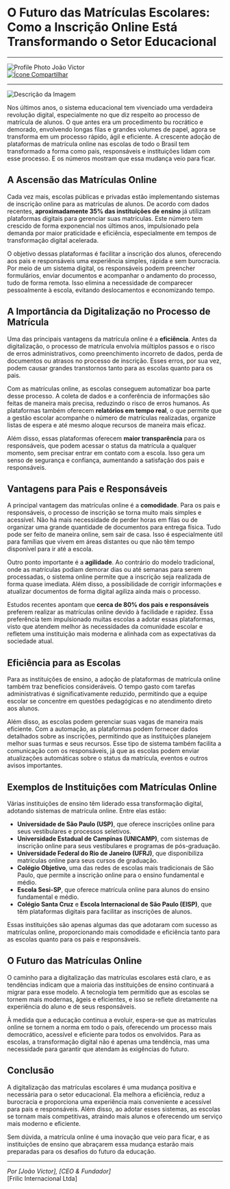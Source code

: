# O Futuro das Matrículas Escolares: Como a Inscrição Online Está Transformando o Setor Educacional

<hr>
<div class="horizontal-layout">
  <div class="profilePhotoDiv">
    <img src="https://media.licdn.com/dms/image/v2/D4E03AQEIiO4QjtbOAg/profile-displayphoto-shrink_800_800/profile-displayphoto-shrink_800_800/0/1700090898783?e=1740009600&v=beta&t=Y99BWSCrasPQ243Inq7dpWWgym5tAJIZKqAa7rY_wvI" alt="Profile Photo" />
    <span>João Victor</span>
  </div>
  <div class="IconDiv">
    <a href="#" id="shareButton"><img src="/image/share.svg" alt="Ícone Compartilhar" /></a>
  </div>
</div> 
<hr>

![Descrição da Imagem](https://educ21.com.br/wp-content/uploads/2023/10/educacao-aprimorando-o-conceito-de-aprendizado-menina-aprendendo-por-ar-digital-permitindo-educacao-interativa-e-envolvente-tecnologia-de-ia-generativa.jpg)

Nos últimos anos, o sistema educacional tem vivenciado uma verdadeira revolução digital, especialmente no que diz respeito ao processo de matrícula de alunos. O que antes era um procedimento bu rocrático e demorado, envolvendo longas filas e grandes volumes de papel, agora se transforma em um processo rápido, ágil e eficiente. A crescente adoção de plataformas de matrícula online nas escolas de todo o Brasil tem transformado a forma como pais, responsáveis e instituições lidam com esse processo. E os números mostram que essa mudança veio para ficar.

## A Ascensão das Matrículas Online

Cada vez mais, escolas públicas e privadas estão implementando sistemas de inscrição online para as matrículas de alunos. De acordo com dados recentes, **aproximadamente 35% das instituições de ensino** já utilizam plataformas digitais para gerenciar suas matrículas. Este número tem crescido de forma exponencial nos últimos anos, impulsionado pela demanda por maior praticidade e eficiência, especialmente em tempos de transformação digital acelerada.

O objetivo dessas plataformas é facilitar a inscrição dos alunos, oferecendo aos pais e responsáveis uma experiência simples, rápida e sem burocracia. Por meio de um sistema digital, os responsáveis podem preencher formulários, enviar documentos e acompanhar o andamento do processo, tudo de forma remota. Isso elimina a necessidade de comparecer pessoalmente à escola, evitando deslocamentos e economizando tempo.

## A Importância da Digitalização no Processo de Matrícula

Uma das principais vantagens da matrícula online é a **eficiência**. Antes da digitalização, o processo de matrícula envolvia múltiplos passos e o risco de erros administrativos, como preenchimento incorreto de dados, perda de documentos ou atrasos no processo de inscrição. Esses erros, por sua vez, podem causar grandes transtornos tanto para as escolas quanto para os pais.

Com as matrículas online, as escolas conseguem automatizar boa parte desse processo. A coleta de dados e a conferência de informações são feitas de maneira mais precisa, reduzindo o risco de erros humanos. As plataformas também oferecem **relatórios em tempo real**, o que permite que a gestão escolar acompanhe o número de matrículas realizadas, organize listas de espera e até mesmo aloque recursos de maneira mais eficaz.

Além disso, essas plataformas oferecem **maior transparência** para os responsáveis, que podem acessar o status da matrícula a qualquer momento, sem precisar entrar em contato com a escola. Isso gera um senso de segurança e confiança, aumentando a satisfação dos pais e responsáveis.

## Vantagens para Pais e Responsáveis

A principal vantagem das matrículas online é a **comodidade**. Para os pais e responsáveis, o processo de inscrição se torna muito mais simples e acessível. Não há mais necessidade de perder horas em filas ou de organizar uma grande quantidade de documentos para entrega física. Tudo pode ser feito de maneira online, sem sair de casa. Isso é especialmente útil para famílias que vivem em áreas distantes ou que não têm tempo disponível para ir até a escola.

Outro ponto importante é a **agilidade**. Ao contrário do modelo tradicional, onde as matrículas podiam demorar dias ou até semanas para serem processadas, o sistema online permite que a inscrição seja realizada de forma quase imediata. Além disso, a possibilidade de corrigir informações e atualizar documentos de forma digital agiliza ainda mais o processo.

Estudos recentes apontam que **cerca de 80% dos pais e responsáveis** preferem realizar as matrículas online devido à facilidade e rapidez. Essa preferência tem impulsionado muitas escolas a adotar essas plataformas, visto que atendem melhor às necessidades da comunidade escolar e refletem uma instituição mais moderna e alinhada com as expectativas da sociedade atual.

## Eficiência para as Escolas

Para as instituições de ensino, a adoção de plataformas de matrícula online também traz benefícios consideráveis. O tempo gasto com tarefas administrativas é significativamente reduzido, permitindo que a equipe escolar se concentre em questões pedagógicas e no atendimento direto aos alunos.

Além disso, as escolas podem gerenciar suas vagas de maneira mais eficiente. Com a automação, as plataformas podem fornecer dados detalhados sobre as inscrições, permitindo que as instituições planejem melhor suas turmas e seus recursos. Esse tipo de sistema também facilita a comunicação com os responsáveis, já que as escolas podem enviar atualizações automáticas sobre o status da matrícula, eventos e outros avisos importantes.

## Exemplos de Instituições com Matrículas Online

Várias instituições de ensino têm liderado essa transformação digital, adotando sistemas de matrícula online. Entre elas estão:

- **Universidade de São Paulo (USP)**, que oferece inscrições online para seus vestibulares e processos seletivos.
- **Universidade Estadual de Campinas (UNICAMP)**, com sistemas de inscrição online para seus vestibulares e programas de pós-graduação.
- **Universidade Federal do Rio de Janeiro (UFRJ)**, que disponibiliza matrículas online para seus cursos de graduação.
- **Colégio Objetivo**, uma das redes de escolas mais tradicionais de São Paulo, que permite a inscrição online para o ensino fundamental e médio.
- **Escola Sesi-SP**, que oferece matrícula online para alunos do ensino fundamental e médio.
- **Colégio Santa Cruz** e **Escola Internacional de São Paulo (EISP)**, que têm plataformas digitais para facilitar as inscrições de alunos.

Essas instituições são apenas algumas das que adotaram com sucesso as matrículas online, proporcionando mais comodidade e eficiência tanto para as escolas quanto para os pais e responsáveis.

## O Futuro das Matrículas Online

O caminho para a digitalização das matrículas escolares está claro, e as tendências indicam que a maioria das instituições de ensino continuará a migrar para esse modelo. A tecnologia tem permitido que as escolas se tornem mais modernas, ágeis e eficientes, e isso se reflete diretamente na experiência do aluno e de seus responsáveis.

À medida que a educação continua a evoluir, espera-se que as matrículas online se tornem a norma em todo o país, oferecendo um processo mais democrático, acessível e eficiente para todos os envolvidos. Para as escolas, a transformação digital não é apenas uma tendência, mas uma necessidade para garantir que atendam às exigências do futuro.

## Conclusão

A digitalização das matrículas escolares é uma mudança positiva e necessária para o setor educacional. Ela melhora a eficiência, reduz a burocracia e proporciona uma experiência mais conveniente e acessível para pais e responsáveis. Além disso, ao adotar esses sistemas, as escolas se tornam mais competitivas, atraindo mais alunos e oferecendo um serviço mais moderno e eficiente.

Sem dúvida, a matrícula online é uma inovação que veio para ficar, e as instituições de ensino que abraçarem essa mudança estarão mais preparadas para os desafios do futuro da educação.

---

_Por [João Victor], [CEO & Fundador]_  
[Frilic Internacional Ltda]
